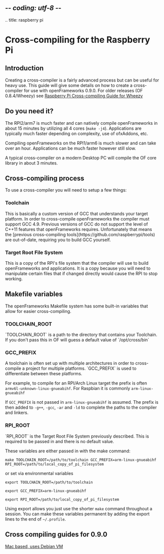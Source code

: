 ## -*- coding: utf-8 -*-
.. title: raspberry pi


Cross-compiling for the Raspberry Pi
============

## Introduction

Creating a cross-compiler is a fairly advanced process but can be useful for heavy use. This guide will give some details on how to create a cross-compiler for use with openFrameworks 0.9.0. For older releases (OF 0.8.4/Wheezy) see [Raspberry Pi Cross-compiling Guide for Wheezy](Raspberry-Pi-Cross-compiling-guide-Wheezy.html)

## Do you need it?
The RPI2/arm7 is much faster and can natively compile openFrameworks in about 15 minutes by utilizing all 4 cores (`make -j4`). Applications are typically much faster depending on complexity, use of ofxAddons, etc.

Compiling openFrameworks on the RPI1/arm6 is much slower and can take over an hour. Applications can be much faster however still slow. 

A typical cross-compiler on a modern Desktop PC will compile the OF core library in about 3 minutes.

## Cross-compiling process

To use a cross-compiler you will need to setup a few things:

<h3>Toolchain</h3>
This is basically a custom version of GCC that understands your target platform. In order to cross-compile openFrameworks the compiler must support GCC 4.9. Previous versions of GCC do not support the level of C++11 features that openFrameworks requires. Unfortunately that means the [previous cross-compiling tools](https://github.com/raspberrypi/tools) are out-of-date, requiring you to build GCC yourself.

<h3>Target Root File System</h3>
This is a copy of the RPI's file system that the compiler will use to build openFrameworks and applications. It is a copy because you will need to manipulate certain files that if changed directly would cause the RPI to stop working.

## Makefile variables
The openFrameworks Makefile system has some built-in variables that allow for easier cross-compiling.

<h3>TOOLCHAIN_ROOT</h3>
`TOOLCHAIN_ROOT` is a path to the directory that contains your Toolchain. If you don't pass this in OF will guess a default value of `/opt/cross/bin`

<h3>GCC_PREFIX</h3>
A toolchain is often set up with multiple architectures in order to cross-compile a project for multiple platforms. `GCC_PREFIX` is used to differentiate between these platforms.

For example, to compile for an RPI/Arch Linux target the prefix is often `armv6l-unknown-linux-gnueabihf`. For Raspbian it is commonly `arm-linux-gnueabihf`

If `GCC_PREFIX` is not passed in `arm-linux-gnueabihf` is assumed. The prefix is then added to `-g++`, `-gcc`, `-ar` and `-ld` to complete the paths to the compiler and linkers.


<h3>RPI_ROOT</h3>
`RPI_ROOT` is the Target Root File System previously described. This is required to be passed in and there is no default value.

These variables are either passed in with the make command:

`make TOOLCHAIN_ROOT=/path/to/toolchain GCC_PREFIX=arm-linux-gnueabihf RPI_ROOT=/path/to/local_copy_of_pi_filesystem`

or set via environmental variables

`export TOOLCHAIN_ROOT=/path/to/toolchain`

`export GCC_PREFIX=arm-linux-gnueabihf`

`export RPI_ROOT=/path/to/local_copy_of_pi_filesystem`


Using export allows you just use the shorter `make` command throughout a session. You can make these variables permanent by adding the export lines to the end of `~/.profile`.

## Cross compiling guides for 0.9.0
[Mac based, uses Debian VM](http://forum.openframeworks.cc/t/cross-compiler-for-of-0-9-0-jessie-arm6-rpi1)

